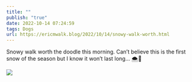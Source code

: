 ```yaml
---
title: ""
publish: "true"
date: 2022-10-14 07:24:59
tags: Dogs
url: https://ericmwalk.blog/2022/10/14/snowy-walk-worth.html
---
```


Snowy walk worth the doodle this morning. Can’t believe this is the first snow of the season but I know it won’t last long… 🌨️🐶


![](https://ericmwalk.blog/uploads/2022/2e7b6b1d51.jpg)